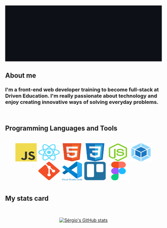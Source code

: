 <p align="center">
  <img src="https://github.com/Ginhu/Ginhu/blob/main/assets/greetings.gif" alt="Hi, I'm Sérgio 👋 Welcome to my gitHub Page ❤️">
</p>

## About me

### I'm a front-end web developer training to become full-stack at Driven Education. I'm really passionate about technology and enjoy creating innovative ways of solving everyday problems.
<br>

## Programming Languages and Tools

<div style="display: inline_block" align="center" gap="25px"><br>
  <img align="center" alt="JS-Icon" height="60" width="70" src="https://github.com/devicons/devicon/blob/master/icons/javascript/javascript-original.svg" />
  <img align="center" alt="React-Icon" height="60" width="70" src="https://github.com/devicons/devicon/blob/master/icons/react/react-original.svg" />
  <img align="center" alt="HTML5-Icon" height="60" width="70" src="https://github.com/devicons/devicon/blob/master/icons/html5/html5-original.svg" />
  <img align="center" alt="CSS-Icon" height="60" width="70" src="https://github.com/devicons/devicon/blob/master/icons/css3/css3-original.svg" />
  <img align="center" alt="NodeJS-Icon" height="60" width="70" src="https://github.com/devicons/devicon/blob/master/icons/nodejs/nodejs-original.svg" />
  <img align="center" alt="Webpack-Icon" height="60" width="70" src="https://github.com/devicons/devicon/blob/master/icons/webpack/webpack-original.svg" />
  <img align="center" alt="GIT-Icon" height="60" width="70" src="https://github.com/devicons/devicon/blob/master/icons/git/git-original.svg" />
  <img align="center" alt="VSCode-Icon" height="60" width="70" src="https://github.com/devicons/devicon/blob/master/icons/vscode/vscode-original-wordmark.svg" />
  <img align="center" alt="Trello-Icon" height="60" width="70" src="https://github.com/devicons/devicon/blob/master/icons/trello/trello-plain.svg" />
  <img align="center" alt="Figma-Icon" height="60" width="70" src="https://github.com/devicons/devicon/blob/master/icons/figma/figma-original.svg" />
</div><br>


## My stats card

<div align="center"><br>
  
[![Sérgio's GitHub stats](https://github-readme-stats.vercel.app/api?username=Ginhu&show_icons=true&theme=tokyonight)](https://github.com/anuraghazra/github-readme-stats)
</div>
